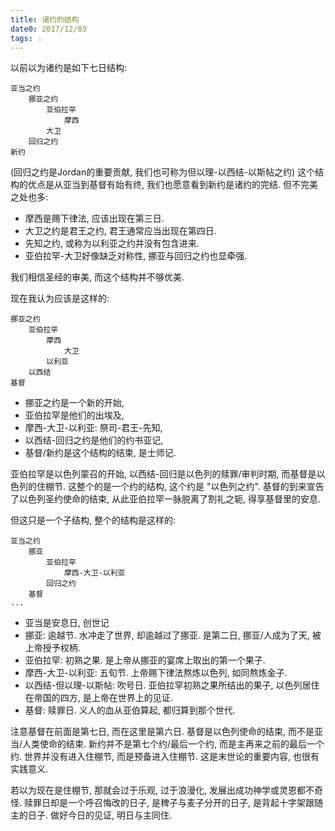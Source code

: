 ```yaml
---
title: 诸约的结构
date0: 2017/12/03
tags: ☆
---
```


以前以为诸约是如下七日结构:

    亚当之约
        挪亚之约
            亚伯拉罕
                摩西
            大卫
        回归之约
    新约

(回归之约是Jordan的重要贡献, 我们也可称为但以理-以西结-以斯帖之约)
这个结构的优点是从亚当到基督有始有终, 我们也愿意看到新约是诸约的完结.
但不完美之处也多:
* 摩西是赐下律法, 应该出现在第三日.
* 大卫之约是君王之约, 君王通常应当出现在第四日.
* 先知之约, 或称为以利亚之约并没有包含进来.
* 亚伯拉罕-大卫好像缺乏对称性, 挪亚与回归之约也显牵强.

我们相信圣经的审美, 而这个结构并不够优美.

现在我认为应该是这样的:

    挪亚之约
        亚伯拉罕
            摩西
                大卫
            以利亚
        以西结
    基督

* 挪亚之约是一个新的开始,
* 亚伯拉罕是他们的出埃及,
* 摩西-大卫-以利亚: 祭司-君王-先知,
* 以西结-回归之约是他们的约书亚记,
* 基督/新约是这个结构的结束, 是士师记.

亚伯拉罕是以色列蒙召的开始, 以西结-回归是以色列的赎罪/审判时期, 而基督是以色列的住棚节. 这整个的是一个约的结构, 这个约是 "以色列之约". 基督的到来宣告了以色列圣约使命的结束, 从此亚伯拉罕一脉脱离了割礼之轭, 得享基督里的安息.

但这只是一个子结构, 整个的结构是这样的:

    亚当之约
        挪亚
            亚伯拉罕
                摩西-大卫-以利亚
            回归之约
        基督
    ...

* 亚当是安息日, 创世记
* 挪亚: 逾越节. 水冲走了世界, 却逾越过了挪亚. 是第二日, 挪亚/人成为了天, 被上帝授予权柄.
* 亚伯拉罕: 初熟之果. 是上帝从挪亚的宴席上取出的第一个果子.
* 摩西-大卫-以利亚: 五旬节. 上帝赐下律法熬炼以色列, 如同熬炼金子.
* 以西结-但以理-以斯帖: 吹号日. 亚伯拉罕初熟之果所结出的果子, 以色列居住在帝国的四方, 是上帝在世界上的见证.
* 基督: 赎罪日. 义人的血从亚伯算起, 都归算到那个世代.

注意基督在前面是第七日, 而在这里是第六日. 基督是以色列使命的结束, 而不是亚当/人类使命的结束. 新约并不是第七个约/最后一个约, 而是主再来之前的最后一个约. 世界并没有进入住棚节, 而是预备进入住棚节. 这是末世论的重要内容, 也很有实践意义.

若以为现在是住棚节, 那就会过于乐观, 过于浪漫化, 发展出成功神学或灵恩都不奇怪. 赎罪日却是一个呼召悔改的日子, 是稗子与麦子分开的日子, 是背起十字架跟随主的日子. 做好今日的见证, 明日与主同住.
